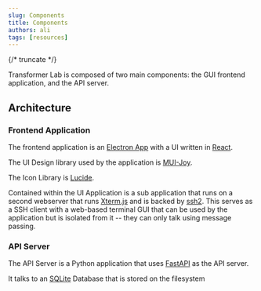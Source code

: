 ```yaml
---
slug: Components
title: Components
authors: ali
tags: [resources]
---
```


{/* truncate */}

Transformer Lab is composed of two main components: the GUI frontend application, and the API server.

## Architecture

### Frontend Application

The frontend application is an [Electron App](https://www.electronjs.org/) with a UI written in [React](https://react.dev/).

The UI Design library used by the application is [MUI-Joy](https://mui.com/joy-ui/getting-started/).

The Icon Library is [Lucide](https://lucide.dev/).

Contained within the UI Application is a sub application that runs on a second webserver that runs [Xterm.js](https://xtermjs.org/) and is backed by [ssh2](https://www.npmjs.com/package/ssh2). This serves as a SSH client with a web-based terminal GUI that can be used by the application but is isolated from it -- they can only talk using message passing.

### API Server

The API Server is a Python application that uses [FastAPI](https://fastapi.tiangolo.com/) as the API server.

It talks to an [SQLite](https://www.sqlite.org/index.html) Database that is stored on the filesystem
